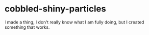 # cobbled-shiny-particles
I made a thing, I don't really know what I am fully doing, but I created something that works.